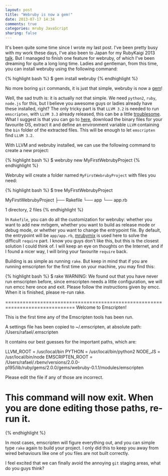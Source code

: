 ```yaml
---
layout: post
title: "Webruby is now a gem!"
date: 2013-07-17 14:34
comments: true
categories: mruby JavaScript
sharing: false
---
```


It's been quite some time since I wrote my last post. I've been pretty busy with my work these days, I've also been to Japan for my RubyKaigi 2013 [talk](http://rubykaigi.org/2013/talk/S07). But I managed to finish one feature for webruby, of which I've been dreaming for quite a long long time. Ladies and gentleman, from this time, you can install webruby using the following command:

{% highlight bash %}
$ gem install webruby
{% endhighlight %}

No more boring `git` commands, it is just that simple, webruby is now a [gem](https://rubygems.org/gems/webruby)!

Well, the sad truth is: it is actually not that simple. We need `python2`, `ruby`, `node.js` for this, but I believe you awesome guys or ladies already have these installed, right? The only tricky part is that `LLVM 3.2` is needed to run `emscripten`, with `LLVM 3.3` already released, this can be a little [troublesome](https://github.com/xxuejie/webruby/issues/8). What I suggest is that you can go to [here](http://llvm.org/releases/download.html#3.2), download the binary files for your favourite OS, extract it and define an environment variable `LLVM` containing the `bin` folder of the extracted files. This will be enough to let `emscripten` find `LLVM 3.2`.

With LLVM and webruby installed, we can use the following command to create a new project:

{% highlight bash %}
$ webruby new MyFirstWebrubyProject
{% endhighlight %}

Webruby will create a folder named `MyFirstWebrubyProject` with files you need:

{% highlight bash %}
$ tree MyFirstWebrubyProject

MyFirstWebrubyProject
├── Rakefile
└── app
└── app.rb

1 directory, 2 files
{% endhighlight %}

In `Rakefile`, you can do all the customization for webruby: whether you want to add new mrbgem, whether you want to build as release mode or debug mode, or whether you want to change the entrypoint file. By default, the entrypoint will be `app/app.rb`, [mrubymix](/2013/01/25/introducing-mrubymix/) is used here to solve the difficult `require` part. I know you guys don't like this, but this is the closest solution I could think of. I will keep an eye on thoughts on the Internet, and if I found a nicer way, I will bring your favourite `require` back.

Building is as simple as running `rake`. But keep in mind that if you are running emscripten for the first time on your machine, you may find this:

{% highlight bash %}
$ rake
WARNING: We found out that you have never run emscripten before, since
emscripten needs a little configuration, we will run emcc here once and
exit. Please follow the instructions given by emcc. When it is finished,
please re-run rake.

==============================================================================
Welcome to Emscripten!

This is the first time any of the Emscripten tools has been run.

A settings file has been copied to ~/.emscripten, at absolute path: /Users/rafael/.emscripten

It contains our best guesses for the important paths, which are:

  LLVM_ROOT       = /usr/local/bin
  PYTHON          = /usr/local/bin/python2
  NODE_JS         = /usr/local/bin/node
  EMSCRIPTEN_ROOT = /Users/rafael/.rbenv/versions/2.0.0-p195/lib/ruby/gems/2.0.0/gems/webruby-0.1.1/modules/emscripten

Please edit the file if any of those are incorrect.

This command will now exit. When you are done editing those paths, re-run it.
==============================================================================
{% endhighlight %}

In most cases, emscripten will figure everything out, and you can simple type `rake` again to build your project. I only did this to keep you away from wired behaviours like one of you files are not built correctly.

I feel excited that we can finally avoid the annoying `git` staging areas, what do you guys think?

